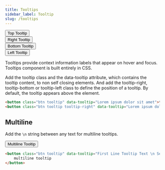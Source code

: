 ```yaml
---
title: Tooltips
sidebar_label: Tooltip
slug: /tooltips
---
```


<div class="row text-center pa-4 my-12">
    <div class="column col-xs-12">
        <button class="btn shadow-2 teal tooltip" data-tooltip="Top Tooltip Text">Top Tooltip</button>
    </div>
    <div class="column col-xs-12">
        <button class="btn shadow-2 teal tooltip tooltip-right" data-tooltip="Right Tooltip Text">Right Tooltip</button>
    </div>
    <div class="column col-xs-12">
        <button class="btn shadow-2 teal tooltip tooltip-bottom" data-tooltip="Bottom Tooltip Text">Bottom Tooltip</button>
    </div>
    <div class="column col-xs-12">
        <button class="btn shadow-2 teal tooltip tooltip-left" data-tooltip="Left Tooltip Text">Left Tooltip</button>
    </div>
</div>

Tooltips provide context information labels that appear on hover and focus. Tooltips component is built entirely in CSS.


Add the tooltip class and the data-tooltip attribute, which contains the tooltip content, to non self closing elements.
And add the tooltip-right, tooltip-bottom or tooltip-left class to define the position of a tooltip. By default, the tooltip appears above the element.

```html
<button class="btn tooltip" data-tooltip="Lorem ipsum dolor sit amet">top tooltip</button>
<button class="btn tooltip tooltip-right" data-tooltip="Lorem ipsum dolor sit amet">right tooltip</button>
```

## Multiline

Add the ```\n``` string between any text for multiline tooltips.

<div class="my-12">
<button class="btn shadow-2 teal tooltip mt-12 ml-12" data-tooltip="First Line Tooltip Text 
Second Line Tooltip Text 
Third Line Tooltip Text">Multiline Tooltip</button>
</div>

```html
<button class="btn tooltip" data-tooltip="First Line Tooltip Text \n Second Line Tooltip Text">
    multiline tooltip
</button>
```